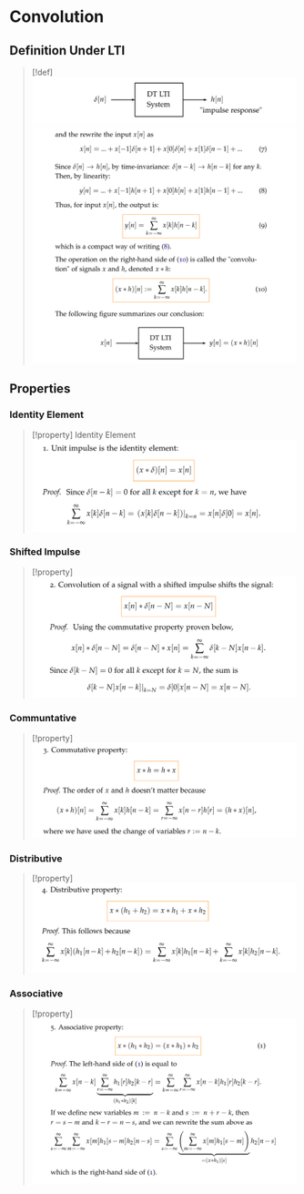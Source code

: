 


# Convolution
## Definition Under LTI
> [!def]
> ![](Signals.assets/image-20240316215546778.png)![](Signals.assets/image-20240316215551940.png)



## Properties
### Identity Element
> [!property] Identity Element
> ![](Signals.assets/image-20240316214759670.png)


### Shifted Impulse
> [!property]
> ![](Signals.assets/image-20240316215607484.png)

   

### Communtative
> [!property]
> ![](Signals.assets/image-20240316220833860.png)



### Distributive
> [!property]
> ![](Signals.assets/image-20240316220853240.png)




### Associative 
> [!property]
> ![](Signals.assets/image-20240316220926474.png)






